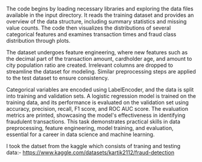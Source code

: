 The code begins by loading necessary libraries and exploring the data files available in the input directory. It reads the training dataset and provides an overview of the data structure, including summary statistics and missing value counts. The code then visualizes the distributions of several categorical features and examines transaction times and fraud class distribution through plots.

The dataset undergoes feature engineering, where new features such as the decimal part of the transaction amount, cardholder age, and amount to city population ratio are created. Irrelevant columns are dropped to streamline the dataset for modeling. Similar preprocessing steps are applied to the test dataset to ensure consistency.

Categorical variables are encoded using LabelEncoder, and the data is split into training and validation sets. A logistic regression model is trained on the training data, and its performance is evaluated on the validation set using accuracy, precision, recall, F1 score, and ROC AUC score. The evaluation metrics are printed, showcasing the model's effectiveness in identifying fraudulent transactions. This task demonstrates practical skills in data preprocessing, feature engineering, model training, and evaluation, essential for a career in data science and machine learning.

 I took the datset from the kaggle which consists of traning and testing data:-
  https://www.kaggle.com/datasets/kartik2112/fraud-detection